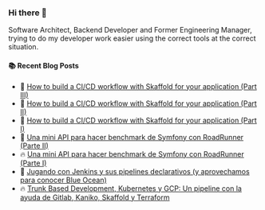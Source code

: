 ### Hi there 👋

Software Architect, Backend Developer and Former Engineering Manager, trying to do my developer work easier using the correct tools at the correct situation. 

#### :books: Recent Blog Posts
<!-- BLOGPOSTS:START -->
 - 💫 [How to build a CI/CD workflow with Skaffold for your application &lpar;Part III&rpar;](https://blog.equationlabs.io/how-to-build-a-cicd-workflow-with-skaffold-for-your-application-part-iii)
 - 🌮 [How to build a CI/CD workflow with Skaffold for your application &lpar;Part II&rpar;](https://blog.equationlabs.io/how-to-build-a-cicd-workflow-with-skaffold-for-your-application-part-ii)
 - 💯 [How to build a CI/CD workflow with Skaffold for your application &lpar;Part I&rpar;](https://blog.equationlabs.io/cicd-workflow-with-skaffold-for-your-application-part-i)
 - 🌮 [Una mini API para hacer benchmark de Symfony con RoadRunner &lpar;Parte II&rpar;](https://blog.equationlabs.io/una-mini-api-para-hacer-benchmark-de-symfony-con-roadrunner-parte-ii)
 - 🔥 [Una mini API para hacer benchmark de Symfony con RoadRunner &lpar;Parte I&rpar;](https://blog.equationlabs.io/una-mini-api-para-hacer-benchmark-de-symfony-con-roadrunner-parte-i)
 - 🚀 [Jugando con Jenkins y sus pipelines declarativos &lpar;y aprovechamos para conocer Blue Ocean&rpar;](https://blog.equationlabs.io/jugando-con-jenkins-y-sus-pipelines-declarativos-y-aprovechamos-para-conocer-blue-ocean)
 - 🔥 [Trunk Based Development, Kubernetes y GCP: Un pipeline con la ayuda de Gitlab, Kaniko, Skaffold y Terraform](https://blog.equationlabs.io/trunk-based-development-kubernetes-y-gcp-un-pipeline-con-la-ayuda-de-gitlab-kaniko-skaffold-y-terraform)<!-- BLOGPOSTS:END -->
